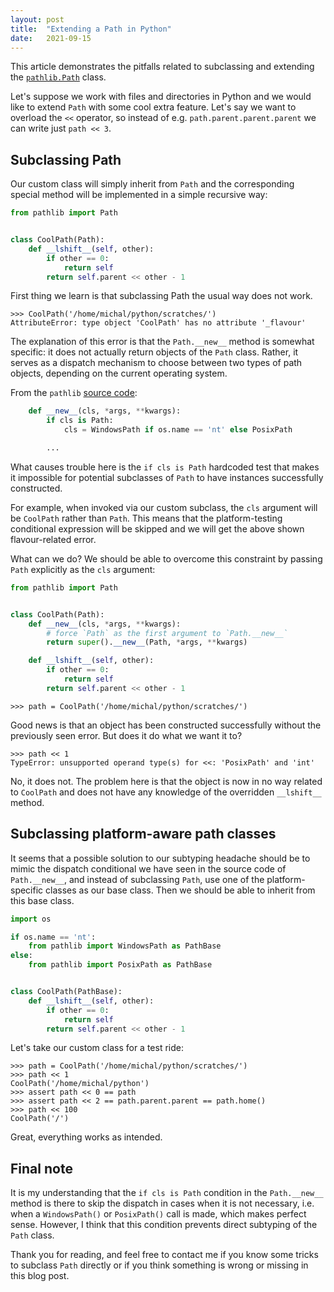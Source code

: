 ```yaml
---
layout: post
title:  "Extending a Path in Python"
date:   2021-09-15
---
```


This article demonstrates the pitfalls related to subclassing and extending the
[`pathlib.Path`][path] class.

Let's suppose we work with files and directories in Python and we would like
to extend `Path` with some cool extra feature. Let's say we want to overload
the `<<` operator, so instead of e.g. `path.parent.parent.parent` we can write
just `path << 3`.

## Subclassing Path

Our custom class will simply inherit from `Path` and the corresponding special
method will be implemented in a simple recursive way:

```python
from pathlib import Path


class CoolPath(Path):
    def __lshift__(self, other):
        if other == 0:
            return self
        return self.parent << other - 1
```

First thing we learn is that subclassing Path the usual way does not work.

```pycon
>>> CoolPath('/home/michal/python/scratches/')
AttributeError: type object 'CoolPath' has no attribute '_flavour'
```

The explanation of this error is that the `Path.__new__` method is
somewhat specific: it does not actually return objects of the `Path` class.
Rather, it serves as a dispatch mechanism to choose between two types of
path objects, depending on the current operating system.

From the `pathlib` [source code][gh]:

```python
    def __new__(cls, *args, **kwargs):
        if cls is Path:
            cls = WindowsPath if os.name == 'nt' else PosixPath

        ...
```

What causes trouble here is the `if cls is Path` hardcoded test that makes it
impossible for potential subclasses of `Path` to have instances successfully
constructed.

For example, when invoked via our custom subclass, the `cls`
argument will be `CoolPath` rather than `Path`. This means that the
platform-testing conditional expression will be skipped and we will get the
above shown flavour-related error.

What can we do? We should be able to overcome this constraint by passing
`Path` explicitly as the `cls` argument:

```python
from pathlib import Path


class CoolPath(Path):
    def __new__(cls, *args, **kwargs):
        # force `Path` as the first argument to `Path.__new__`
        return super().__new__(Path, *args, **kwargs)

    def __lshift__(self, other):
        if other == 0:
            return self
        return self.parent << other - 1
```

```pycon
>>> path = CoolPath('/home/michal/python/scratches/')
```

Good news is that an object has been constructed successfully without the
previously seen error. But does it do what we want it to?

```pycon
>>> path << 1
TypeError: unsupported operand type(s) for <<: 'PosixPath' and 'int'
```

No, it does not. The problem here is that the object is now in no way related
to `CoolPath` and does not have any knowledge of the overridden
`__lshift__` method.

## Subclassing platform-aware path classes

It seems that a possible solution to our subtyping headache should be to mimic
the dispatch conditional we have seen in the source code of `Path.__new__`,
and instead of subclassing `Path`, use one of the platform-specific classes
as our base class. Then we should be able to inherit from this base class.

```python
import os

if os.name == 'nt':
    from pathlib import WindowsPath as PathBase
else:
    from pathlib import PosixPath as PathBase


class CoolPath(PathBase):
    def __lshift__(self, other):
        if other == 0:
            return self
        return self.parent << other - 1
```

Let's take our custom class for a test ride:

```pycon
>>> path = CoolPath('/home/michal/python/scratches/')
>>> path << 1
CoolPath('/home/michal/python')
>>> assert path << 0 == path
>>> assert path << 2 == path.parent.parent == path.home()
>>> path << 100
CoolPath('/')
```

Great, everything works as intended.

## Final note

It is my understanding that the `if cls is Path` condition
in the `Path.__new__` method is there to skip the dispatch in cases
when it is not necessary, i.e. when a `WindowsPath()` or `PosixPath()`
call is made, which makes perfect sense. However, I think that this
condition prevents direct subtyping of the `Path` class.

Thank you for reading, and feel free to contact me if you know some tricks to
subclass `Path` directly or if you think something is wrong or missing
in this blog post.

[path]: https://docs.python.org/3/library/pathlib.html#pathlib.Path
[gh]: https://github.com/python/cpython/blob/v3.9.7/Lib/pathlib.py#L1079

